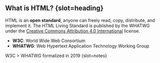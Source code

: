## What is HTML? {slot=heading}

HTML is an **open standard**, anyone can freely read, copy, distribute, and 
implement it. The HTML Living Standard is published by the WHATWG under the 
[Creative Commons Attribution 4.0 International][cc-by] license.

- **W3C**: World Wide Web Consortium
- **WHATWG**: Web Hypertext Application Technology Working Group

W3C > WHATWG formalized in 2019 {slot=notes}

[cc-by]: https://creativecommons.org/licenses/by/4.0/
